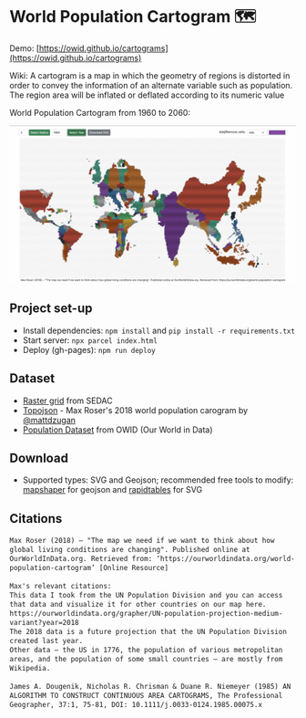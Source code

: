 # World Population Cartogram 🗺

Demo: [https://owid.github.io/cartograms](https://owid.github.io/cartograms)

Wiki: A cartogram is a map in which the geometry of regions is distorted in order to convey the information of an alternate variable such as population. The region area will be inflated or deflated according to its numeric value

World Population Cartogram from 1960 to 2060:

<img src="https://github.com/owid/cartograms/blob/master/images/cartogram.gif"/>

## Project set-up

- Install dependencies: `npm install` and `pip install -r requirements.txt`
- Start server: `npx parcel index.html`
- Deploy (gh-pages): `npm run deploy`

## Dataset

- [Raster grid](https://sedac.ciesin.columbia.edu/data/set/gpw-v4-national-identifier-grid-rev11) from SEDAC 
- [Topojson](https://raw.githubusercontent.com/owid/cartograms/main/data/population/2018/v2/topo.json) - Max Roser's 2018 world population carogram by [@mattdzugan](https://github.com/mattdzugan/World-Population-Cartogram)
- [Population Dataset](https://raw.githubusercontent.com/owid/cartograms/main/data/world-population-unpd-flat.csv) from OWID (Our World in Data)

## Download

- Supported types: SVG and Geojson; recommended free tools to modify: [mapshaper](https://mapshaper.org/) for geojson and [rapidtables](https://www.rapidtables.com/web/tools/svg-viewer-editor.html) for SVG

## Citations

```
Max Roser (2018) – "The map we need if we want to think about how global living conditions are changing". Published online at OurWorldInData.org. Retrieved from: ‘https://ourworldindata.org/world-population-cartogram’ [Online Resource]

Max's relevant citations:
This data I took from the UN Population Division and you can access that data and visualize it for other countries on our map here. https://ourworldindata.org/grapher/UN-population-projection-medium-variant?year=2018
The 2018 data is a future projection that the UN Population Division created last year.
Other data – the US in 1776, the population of various metropolitan areas, and the population of some small countries – are mostly from Wikipedia.

James A. Dougenik, Nicholas R. Chrisman & Duane R. Niemeyer (1985) AN ALGORITHM TO CONSTRUCT CONTINUOUS AREA CARTOGRAMS, The Professional Geographer, 37:1, 75-81, DOI: 10.1111/j.0033-0124.1985.00075.x
```